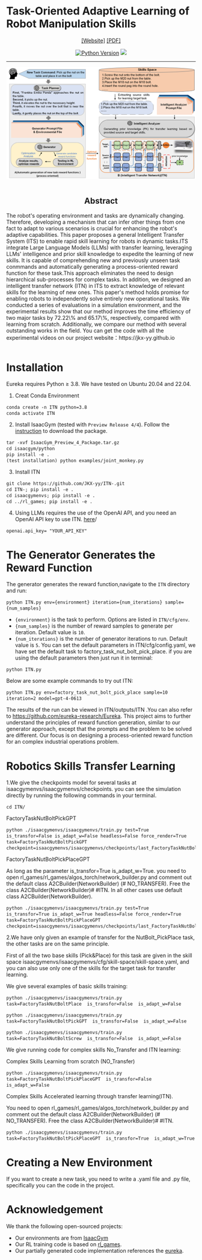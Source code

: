 # Task-Oriented Adaptive Learning of Robot Manipulation Skills

<div align="center">

[[Website]](https://jkx-yy.github.io/)
[[PDF] ](https://jkx-yy.github.io/ieeeconf__%E7%AC%AC%E4%B8%89%E7%89%88%E8%8B%B1%E6%96%87___8%E9%A1%B5_.pdf)



[![Python Version](https://img.shields.io/badge/Python-3.8-blue.svg)](https://github.com/eureka-research/Eureka)
[<img src="https://img.shields.io/badge/Framework-PyTorch-red.svg"/>](https://pytorch.org/)

______________________________________________________________________

![](image/ITS.png)        
</div>
<section class="section">
  <div class="container is-max-desktop">
    <div class="columns is-centered has-text-centered">
      <div class="column is-four-fifths">
        <h2 class="title is-3" align="center"> Abstract </h2>
        <div class="content has-text-justified">
          <p>
            The robot's operating environment and tasks are dynamically changing. Therefore, developing a mechanism that can infer other things from one fact to adapt to various scenarios is crucial for enhancing the robot's adaptive capabilities.  This paper proposes a general Intelligent Transfer System (ITS) to enable rapid skill learning for robots in dynamic tasks.ITS integrate Large Language Models (LLMs) with transfer learning, leveraging LLMs' intelligence and prior skill knowledge to expedite the learning of new skills.  It is capable of comprehending new and previously unseen task conmmands and automatically generating a process-oriented reward function for these task.This approach eliminates the need to design hierarchical sub-processes for  complex tasks. In addition, we designed an intelligent transfer network (ITN) in ITS to extract knowledge of relevant skills for the learning of new ones. This paper's method holds promise for enabling robots to independently solve entirely new operational tasks. We conducted a series of evaluations in a simulation environment, and the experimental results show that our method improves the time efficiency of two major tasks by 72.22\% and 65.17\%, respectively, compared with learning from scratch. Additionally, we compare our method with several outstanding works in the field.  You can get the code with all the experimental videos on our project website：https://jkx-yy.github.io
          </p>
        </div>
      </div>
    </div>
  </div>
</section>




# Installation
Eureka requires Python ≥ 3.8. We have tested on Ubuntu 20.04 and 22.04.


1.  Creat Conda  Environment

```
conda create -n ITN python=3.8
conda activate ITN
```

2. Install IsaacGym (tested with `Preview Release 4/4`). Follow the [instruction](https://developer.nvidia.com/isaac-gym) to download the package.
```	
tar -xvf IsaacGym_Preview_4_Package.tar.gz
cd isaacgym/python
pip install -e .
(test installation) python examples/joint_monkey.py
```

3. Install ITN
```
git clone https://github.com/JKX-yy/ITN-.git
cd ITN-; pip install -e .
cd isaacgymenvs; pip install -e .
cd ../rl_games; pip install -e .
```

4. Using LLMs requires the use of the OpenAI API, and you need an OpenAI API key to use ITN.
   [here](https://platform.openai.com/account/api-keys)/
```
openai.api_key= "YOUR_API_KEY"
```

# The Generator Generates the Reward Function

The generator generates the reward function,navigate to the `ITN` directory and run:
```
python ITN.py env={environment} iteration={num_iterations} sample={num_samples}
```
- `{environment}` is the task to perform. Options are listed in `ITN/cfg/env`.
- `{num_samples}` is the number of reward samples to generate per iteration. Default value is `10`.
- `{num_iterations}` is the number of  generator iterations to run. Default value is `5`.
You can set the default parameters in ITN/cfg/config.yaml, we have set the default task to factory_task_nut_bolt_pick_place. if you are using the default parameters then just run it in terminal:
```
python ITN.py 
```

Below are some example commands to try out ITN:
```
python ITN.py env=factory_task_nut_bolt_pick_place sample=10 iteration=2 model=gpt-4-0613
```
The results of the run can be viewed in ITN/outputs/ITN .You can also refer to https://github.com/eureka-research/Eureka. This project aims to further understand the principles of reward function generation, similar to our generator approach, except that the prompts and the problem to be solved are different. Our focus is on designing a process-oriented reward function for an  complex industrial operations problem.

# Robotics Skills Transfer Learning

1.We give the checkpoints model for several tasks at isaacgymenvs/isaacgymenvs/checkpoints. you can see the simulation directly by running the following commands in your terminal.
```
cd ITN/
```
FactoryTaskNutBoltPickGPT
```
python ./isaacgymenvs/isaacgymenvs/train.py test=True  is_transfor=False is_adapt_w=False headless=False force_render=True task=FactoryTaskNutBoltPickGPT checkpoint=isaacgymenvs/isaacgymenvs/checkpoints/last_FactoryTaskNutBoltPickGPT_ep_1024.pth

```
FactoryTaskNutBoltPickPlaceGPT

As long as the parameter is_transfor=True is_adapt_w=True. you need to open rl_games/rl_games/algos_torch/network_builder.py and comment out the default class A2CBuilder(NetworkBuilder) (# NO_TRANSFER). Free the class A2CBuilder(NetworkBuilder)# #ITN. In all other cases use default class A2CBuilder(NetworkBuilder). 

```
python ./isaacgymenvs/isaacgymenvs/train.py test=True  is_transfor=True is_adapt_w=True headless=False force_render=True task=FactoryTaskNutBoltPickPlaceGPT checkpoint=isaacgymenvs/isaacgymenvs/checkpoints/last_FactoryTaskNutBoltPickPlaceGPT_ep.pth
```

2.We have only given an example of transfer for the NutBolt_PickPlace task, the other tasks are on the same principle.

First of all the two base skills (Pick&Place) for this task are given in the skill space isaacgymenvs/isaacgymenvs/cfg/skill-space/skill-space.yaml, and you can also use only one of the skills for the target task for transfer learning.



We give several examples of basic skills training:
```
python ./isaacgymenvs/isaacgymenvs/train.py task=FactoryTaskNutBoltPlace  is_transfor=False  is_adapt_w=False   
```
```
python ./isaacgymenvs/isaacgymenvs/train.py task=FactoryTaskNutBoltPickGPT  is_transfor=False  is_adapt_w=False   
```
```
python ./isaacgymenvs/isaacgymenvs/train.py task=FactoryTaskNutBoltScrew  is_transfor=False  is_adapt_w=False   
```

We give running code for  complex skills No_Transfer and ITN learning:

Complex Skills  Learning from scratch (NO_Transfer)
```
python ./isaacgymenvs/isaacgymenvs/train.py task=FactoryTaskNutBoltPickPlaceGPT  is_transfor=False  is_adapt_w=False   
```
Complex Skills  Accelerated learning through transfer learning(ITN).

You need to open rl_games/rl_games/algos_torch/network_builder.py and comment out the default class A2CBuilder(NetworkBuilder) (# NO_TRANSFER). Free the class A2CBuilder(NetworkBuilder)# #ITN.

```
python ./isaacgymenvs/isaacgymenvs/train.py task=FactoryTaskNutBoltPickPlaceGPT  is_transfor=True  is_adapt_w=True 
```

# Creating  a New Environment
If you want to create a new task, you need to write a .yaml file and .py file, specifically you can the code in the project.

# Acknowledgement
We thank the following open-sourced projects:
- Our environments are from [IsaacGym](https://github.com/NVIDIA-Omniverse/IsaacGymEnvs)
- Our RL training code is based on [rl_games](https://github.com/Denys88/rl_games).
- Our partially generated code implementation references the  [eureka](https://github.com/eureka-research/Eureka).


